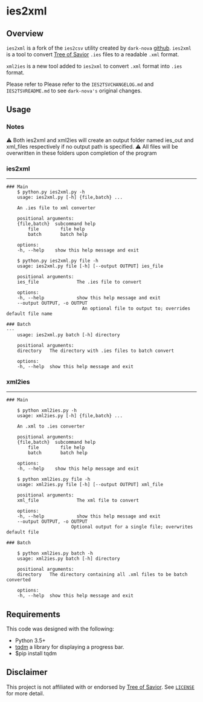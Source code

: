 # ies2xml 

## Overview

`ies2xml` is a fork of  the `ies2csv` utility created by `dark-nova` [github](https://github.com/dark-nova/ies2csv). `ies2xml` is a tool to convert [Tree of Savior][tos] `.ies` files to a readable `.xml` format. 

`xml2ies` is a new tool added to `ies2xml` to convert `.xml` format into `.ies` format.

Please refer to Please refer to the `IES2TSVCHANGELOG.md` and `IES2TSVREADME.md` to see `dark-nova's` original changes. 

## Usage

### Notes
⚠ Both ies2xml and xml2ies will create an output folder named ies_out and xml_files respectively if no output path is specified. 
⚠ All files will be overwritten in these folders upon completion of the program

### ies2xml
---
    ### Main
        $ python.py ies2xml.py -h
        usage: ies2xml.py [-h] {file,batch} ...

        An .ies file to xml converter

        positional arguments:
        {file,batch}  subcommand help
            file        file help
            batch       batch help

        options:
        -h, --help    show this help message and exit

        $ python.py ies2xml.py file -h
        usage: ies2xml.py file [-h] [--output OUTPUT] ies_file

        positional arguments:
        ies_file              The .ies file to convert

        options:
        -h, --help            show this help message and exit
        --output OUTPUT, -o OUTPUT
                                An optional file to output to; overrides default file name

    ### Batch 
    ---
        usage: ies2xml.py batch [-h] directory

        positional arguments:
        directory   The directory with .ies files to batch convert

        options:
        -h, --help  show this help message and exit

### xml2ies
---
    ### Main

        $ python xml2ies.py -h
        usage: xml2ies.py [-h] {file,batch} ...

        An .xml to .ies converter

        positional arguments:
        {file,batch}  subcommand help
            file        file help
            batch       batch help

        options:
        -h, --help    show this help message and exit

        $ python xml2ies.py file -h
        usage: xml2ies.py file [-h] [--output OUTPUT] xml_file

        positional arguments:
        xml_file              The xml file to convert

        options:
        -h, --help            show this help message and exit
        --output OUTPUT, -o OUTPUT
                            Optional output for a single file; overwrites default file

    ### Batch 

        $ python xml2ies.py batch -h
        usage: xml2ies.py batch [-h] directory

        positional arguments:
        directory   The directory containing all .xml files to be batch converted

        options:
        -h, --help  show this help message and exit


## Requirements

This code was designed with the following:
 
 - Python 3.5+
 - [tqdm][tqdm] a library for displaying a progress bar. 
  - $pip install tqdm

## Disclaimer

This project is not affiliated with or endorsed by [Tree of Savior][tos]. See [`LICENSE`](LICENSE) for more detail.

[tos]: https://treeofsavior.com/
[tqdm]: https://tqdm.github.io/